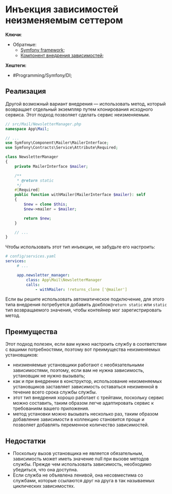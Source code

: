 
# Инъекция зависимостей неизменяемым сеттером

**Ключи**:
- Обратные:
	- [Symfony framework](Symfony-framework);
	- [Компонент внедрения зависимостей](symfony-di);

**Хештеги:** 
- #Programming/Symfony/DI;

## Реализация

Другой возможный вариант внедрения — использовать метод, который возвращает отдельный экземпляр путем клонирования исходного сервиса. Этот подход позволяет сделать сервис неизменяемым.

```php
// src/Mail/NewsletterManager.php
namespace App\Mail;

// ...
use Symfony\Component\Mailer\MailerInterface;
use Symfony\Contracts\Service\Attribute\Required;

class NewsletterManager
{
    private MailerInterface $mailer;

    /**
     * @return static
     */
    #[Required]
    public function withMailer(MailerInterface $mailer): self
    {
        $new = clone $this;
        $new->mailer = $mailer;

        return $new;
    }

    // ...
}
```

Чтобы использовать этот тип инъекции, не забудьте его настроить:

```yaml
# config/services.yaml
services:
     # ...

     app.newsletter_manager:
         class: App\Mail\NewsletterManager
         calls:
             - withMailer: !returns_clone ['@mailer']
```

Если вы решите использовать автоматическое подключение, для этого типа внедрения потребуется добавить докблок`@return static` или `static` тип возвращаемого значения, чтобы контейнер мог зарегистрировать метод.

## Преимущества

Этот подход полезен, если вам нужно настроить службу в соответствии с вашими потребностями, поэтому вот преимущества неизменяемых установщиков:

- неизменяемые установщики работают с необязательными зависимостями, поэтому, если вам не нужна зависимость, установщик не нужно вызывать;
- как и при внедрении в конструктор, использование неизменяемых установщиков заставляет зависимость оставаться неизменной в течение всего срока службы службы.
- этот тип внедрения хорошо работает с трейтами, поскольку сервис можно составить, таким образом легче адаптировать сервис к требованиям вашего приложения.
- метод установки можно вызывать несколько раз, таким образом добавление зависимости в коллекцию становится проще и позволяет добавлять переменное количество зависимостей.

## Недостатки

- Поскольку вызов установщика не является обязательным, зависимость может иметь значение null при вызове методов службы. Прежде чем использовать зависимость, необходимо убедиться, что она доступна.
- Если служба не объявлена ​​ленивой, она несовместима со службами, которые ссылаются друг на друга в так называемых циклических зависимостях.
